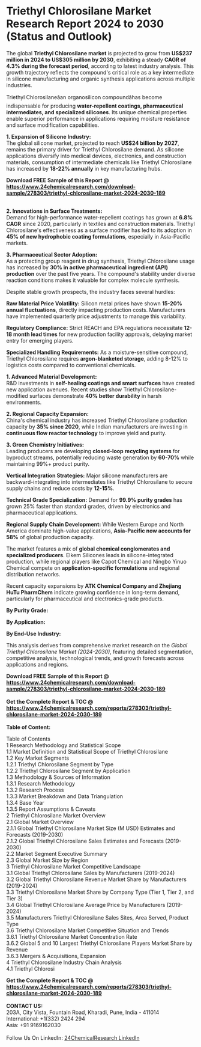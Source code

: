 <h1>Triethyl Chlorosilane Market Research Report 2024 to 2030 (Status and Outlook)</h1><p>The global <strong>Triethyl Chlorosilane market</strong> is projected to grow from <strong>US$237 million in 2024 to US$305 million by 2030</strong>, exhibiting a steady <strong>CAGR of 4.3% during the forecast period</strong>, according to latest industry analysis. This growth trajectory reflects the compound's critical role as a key intermediate in silicone manufacturing and organic synthesis applications across multiple industries.</p><p>Triethyl Chlorosilaneâan organosilicon compoundâhas become indispensable for producing <strong>water-repellent coatings, pharmaceutical intermediates, and specialized silicones</strong>. Its unique chemical properties enable superior performance in applications requiring moisture resistance and surface modification capabilities.</p><p><strong>1. Expansion of Silicone Industry:</strong><br>
The global silicone market, projected to reach <strong>US$24 billion by 2027</strong>, remains the primary driver for Triethyl Chlorosilane demand. As silicone applications diversify into medical devices, electronics, and construction materials, consumption of intermediate chemicals like Triethyl Chlorosilane has increased by <strong>18-22% annually</strong> in key manufacturing hubs.</p><div><b>Download FREE Sample of this Report @ 
            <a href="https://www.24chemicalresearch.com/download-sample/278303/triethyl-chlorosilane-market-2024-2030-189">
            https://www.24chemicalresearch.com/download-sample/278303/triethyl-chlorosilane-market-2024-2030-189</a></b></div><br><p><strong>2. Innovations in Surface Treatments:</strong><br>
Demand for high-performance water-repellent coatings has grown at <strong>6.8% CAGR</strong> since 2020, particularly in textiles and construction materials. Triethyl Chlorosilane's effectiveness as a surface modifier has led to its adoption in <strong>45% of new hydrophobic coating formulations</strong>, especially in Asia-Pacific markets.</p><p><strong>3. Pharmaceutical Sector Adoption:</strong><br>
As a protecting group reagent in drug synthesis, Triethyl Chlorosilane usage has increased by <strong>30% in active pharmaceutical ingredient (API) production</strong> over the past five years. The compound's stability under diverse reaction conditions makes it valuable for complex molecule synthesis.</p><p>Despite stable growth prospects, the industry faces several hurdles:</p><p><strong>Raw Material Price Volatility:</strong> Silicon metal prices have shown <strong>15-20% annual fluctuations</strong>, directly impacting production costs. Manufacturers have implemented quarterly price adjustments to manage this variability.</p><p><strong>Regulatory Compliance:</strong> Strict REACH and EPA regulations necessitate <strong>12-18 month lead times</strong> for new production facility approvals, delaying market entry for emerging players.</p><p><strong>Specialized Handling Requirements:</strong> As a moisture-sensitive compound, Triethyl Chlorosilane requires <strong>argon-blanketed storage</strong>, adding 8-12% to logistics costs compared to conventional chemicals.</p><p><strong>1. Advanced Material Development:</strong><br>
R&amp;D investments in <strong>self-healing coatings and smart surfaces</strong> have created new application avenues. Recent studies show Triethyl Chlorosilane-modified surfaces demonstrate <strong>40% better durability</strong> in harsh environments.</p><p><strong>2. Regional Capacity Expansion:</strong><br>
China's chemical industry has increased Triethyl Chlorosilane production capacity by <strong>35% since 2020</strong>, while Indian manufacturers are investing in <strong>continuous flow reactor technology</strong> to improve yield and purity.</p><p><strong>3. Green Chemistry Initiatives:</strong><br>
Leading producers are developing <strong>closed-loop recycling systems</strong> for byproduct streams, potentially reducing waste generation by <strong>60-70%</strong> while maintaining 99%+ product purity.</p><p><strong>Vertical Integration Strategies:</strong> Major silicone manufacturers are backward-integrating into intermediates like Triethyl Chlorosilane to secure supply chains and reduce costs by <strong>12-15%</strong>.</p><p><strong>Technical Grade Specialization:</strong> Demand for <strong>99.9% purity grades</strong> has grown 25% faster than standard grades, driven by electronics and pharmaceutical applications.</p><p><strong>Regional Supply Chain Development:</strong> While Western Europe and North America dominate high-value applications, <strong>Asia-Pacific now accounts for 58%</strong> of global production capacity.</p><p>The market features a mix of <strong>global chemical conglomerates and specialized producers</strong>. Elkem Silicones leads in silicone-integrated production, while regional players like Capot Chemical and Ningbo Yinuo Chemical compete on <strong>application-specific formulations</strong> and regional distribution networks.</p><p>Recent capacity expansions by <strong>ATK Chemical Company and Zhejiang HuTu PharmChem</strong> indicate growing confidence in long-term demand, particularly for pharmaceutical and electronics-grade products.</p><p><strong>By Purity Grade:</strong></p><p><strong>By Application:</strong></p><p><strong>By End-Use Industry:</strong></p><p>This analysis derives from comprehensive market research on the <em>Global Triethyl Chlorosilane Market (2024-2030)</em>, featuring detailed segmentation, competitive analysis, technological trends, and growth forecasts across applications and regions.</p><div><b>Download FREE Sample of this Report @ 
            <a href="https://www.24chemicalresearch.com/download-sample/278303/triethyl-chlorosilane-market-2024-2030-189">
            https://www.24chemicalresearch.com/download-sample/278303/triethyl-chlorosilane-market-2024-2030-189</a></b></div><br><div><b>Get the Complete Report & TOC @ 
            <a href="https://www.24chemicalresearch.com/reports/278303/triethyl-chlorosilane-market-2024-2030-189">
            https://www.24chemicalresearch.com/reports/278303/triethyl-chlorosilane-market-2024-2030-189</a></b></div><br>
            <b>Table of Content:</b><p>Table of Contents<br />
1 Research Methodology and Statistical Scope<br />
1.1 Market Definition and Statistical Scope of Triethyl Chlorosilane<br />
1.2 Key Market Segments<br />
1.2.1 Triethyl Chlorosilane Segment by Type<br />
1.2.2 Triethyl Chlorosilane Segment by Application<br />
1.3 Methodology & Sources of Information<br />
1.3.1 Research Methodology<br />
1.3.2 Research Process<br />
1.3.3 Market Breakdown and Data Triangulation<br />
1.3.4 Base Year<br />
1.3.5 Report Assumptions & Caveats<br />
2 Triethyl Chlorosilane Market Overview<br />
2.1 Global Market Overview<br />
2.1.1 Global Triethyl Chlorosilane Market Size (M USD) Estimates and Forecasts (2019-2030)<br />
2.1.2 Global Triethyl Chlorosilane Sales Estimates and Forecasts (2019-2030)<br />
2.2 Market Segment Executive Summary<br />
2.3 Global Market Size by Region<br />
3 Triethyl Chlorosilane Market Competitive Landscape<br />
3.1 Global Triethyl Chlorosilane Sales by Manufacturers (2019-2024)<br />
3.2 Global Triethyl Chlorosilane Revenue Market Share by Manufacturers (2019-2024)<br />
3.3 Triethyl Chlorosilane Market Share by Company Type (Tier 1, Tier 2, and Tier 3)<br />
3.4 Global Triethyl Chlorosilane Average Price by Manufacturers (2019-2024)<br />
3.5 Manufacturers Triethyl Chlorosilane Sales Sites, Area Served, Product Type<br />
3.6 Triethyl Chlorosilane Market Competitive Situation and Trends<br />
3.6.1 Triethyl Chlorosilane Market Concentration Rate<br />
3.6.2 Global 5 and 10 Largest Triethyl Chlorosilane Players Market Share by Revenue<br />
3.6.3 Mergers & Acquisitions, Expansion<br />
4 Triethyl Chlorosilane Industry Chain Analysis<br />
4.1 Triethyl Chlorosi</p><div><b>Get the Complete Report & TOC @ 
            <a href="https://www.24chemicalresearch.com/reports/278303/triethyl-chlorosilane-market-2024-2030-189">
            https://www.24chemicalresearch.com/reports/278303/triethyl-chlorosilane-market-2024-2030-189</a></b></div><br><b>CONTACT US:</b><br>
            203A, City Vista, Fountain Road, Kharadi, Pune, India - 411014<br>
            International: +1(332) 2424 294<br>
            Asia: +91 9169162030 <br><br>
            Follow Us On LinkedIn: <a href="https://www.linkedin.com/company/24chemicalresearch/">24ChemicalResearch LinkedIn</a>